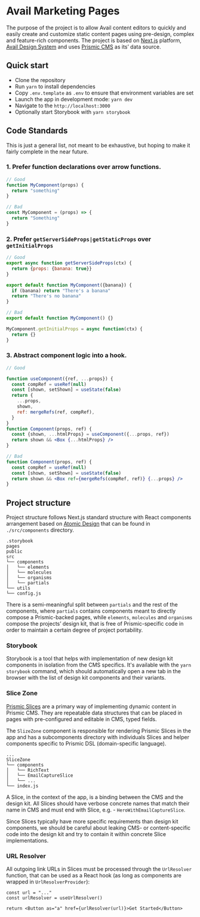 # Avail Marketing Pages

The purpose of the project is to allow Avail content editors to quickly and
easily create and customize static content pages using pre-design, complex and
feature-rich components. The project is based on [Next.js](https://nextjs.org/)
platform, [Avail Design System](https://design.avail.co/) and uses
[Prismic CMS](https://prismic.io/docs)
as its’ data source.

## Quick start

- Clone the repository
- Run `yarn` to install dependencies
- Copy `.env.template` as `.env` to ensure that environment variables are set
- Launch the app in development mode: `yarn dev`
- Navigate to the `http://localhost:3000`
- Optionally start Storybook with `yarn storybook`

## Code Standards

This is just a general list, not meant to be exhaustive, but hoping to make it fairly complete in the near future.

### 1. Prefer function declarations over arrow functions.
```jsx
// Good
function MyComponent(props) {
  return "something"
}

// Bad
const MyComponent = (props) => {
  return "Something"
}
```
### 2. Prefer `getServerSideProps|getStaticProps` over `getInitialProps`
```jsx
// Good
export async function getServerSideProps(ctx) {
  return {props: {banana: true}}
}

export default function MyComponent({banana}) {
  if (banana) return "There's a banana"
  return "There's no banana"
}

// Bad
export default function MyComponent() {}

MyComponent.getInitialProps = async function(ctx) {
  return {}
}
```
### 3. Abstract component logic into a hook.
```jsx
// Good

function useComponent({ref, ...props}) {
  const compRef = useRef(null)
  const [shown, setShown] = useState(false)
  return {
    ...props,
    shown,
    ref: mergeRefs(ref, compRef),
  }
}
function Component(props, ref) {
  const {shown, ...htmlProps} = useComponent({...props, ref})
  return shown && <Box {...htmlProps} />
}

// Bad
function Component(props, ref) {
  const compRef = useRef(null)
  const [shown, setShown] = useState(false)
  return shown && <Box ref={mergeRefs(compRef, ref)} {...props} />
}
```



## Project structure

Project structure follows Next.js standard structure with React components
arrangement based
on [Atomic Design](https://bradfrost.com/blog/post/atomic-web-design/)
that can be found in `./src/components` directory.

```
.storybook
pages
public
src
└── components
│   └── elements
│   └── molecules
│   └── organisms
│   └── partials
└── utils    
└── config.js
```    

There is a semi-meaningful split between `partials` and the rest of the
components, where `partials`
contains components meant to directly compose a Prismic-backed pages,
while `elements`, `molecules`
and `organisms`
compose the projects’ design kit, that is free of Prismic-specific code in order
to maintain a certain degree of project portability.

### Storybook

Storybook is a tool that helps with implementation of new design kit components
in isolation from the CMS specifics. It's available with the `yarn storybook`
command, which should automatically open a new tab in the browser with the list
of design kit components and their variants.

### Slice Zone

[Prismic Slices](https://intercom.help/prismicio/en/articles/383933-slices) are
a primary way of implementing dynamic content in Prismic CMS. They are
repeatable data structures that can be placed in pages with pre-configured and
editable in CMS, typed fields.

The `SlizeZone` component is responsible for rendering Prismic Slices in the app
and has a subcomponents directory with individuals Slices and helper components
specific to Prismic DSL (domain-specific language).

```
...
SliceZone
└── components
│   └── RichText
│   └── EmailCaptureSlice
│   └── ...
└── index.js
```  

A Slice, in the context of the app, is a binding between the CMS and the design
kit. All Slices should have verbose concrete names that match their name in CMS
and must end with Slice, e.g. -
`HeroWithEmailCaptureSlice`.

Since Slices typically have more specific requirements than design kit
components, we should be careful about leaking CMS- or content-specific code
into the design kit and try to contain it within concrete Slice implementations.

### URL Resolver

All outgoing link URLs in Slices must be processed through the `UrlResolver`
function, that can be used as a React hook (as long as components are wrapped in
`UrlResolverProvider`):

```
const url = "..."
const urlResolver = useUrlResolver()

return <Button as="a" href={urlResolver(url)}>Get Started</Button>
```
